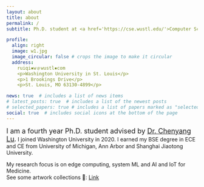 ```yaml
---
layout: about
title: about
permalink: /
subtitle: Ph.D. student at <a href='https://cse.wustl.edu/'>Computer Science & Engineering @ WashU</a>.

profile:
  align: right
  image: w1.jpg
  image_circular: false # crops the image to make it circular
  address: 
    ruiqi▪️w﹫wustl▪️com
    <p>Washington University in St. Louis</p>
    <p>1 Brookings Drive</p>
    <p>St. Louis, MO 63130-4899</p>

news: true  # includes a list of news items
# latest_posts: true  # includes a list of the newest posts
# selected_papers: true # includes a list of papers marked as "selected={true}"
social: true  # includes social icons at the bottom of the page
---
```


<font size="4"> I am a fourth year Ph.D. student advised by <a href="https://www.cse.wustl.edu/~lu/" target="_blank">Dr. Chenyang Lu</a>.</font>
I joined Washington University in 2020. I earned my BSE degree in ECE and CE from University of Michigan, Ann Arbor and Shanghai Jiaotong University.
<br>
<div>
My research focus is on edge computing, system ML and AI and IoT for Medicine.
<br>
<div>
<div>
See some artwork collections 🎨: <a href="https://gowustl-my.sharepoint.com/:p:/g/personal/ruiqi_w_wustl_edu/ETTwinfLm89PmKMkHNsyY_UBJq4tDWWxhOVAsHCDqchZVw?e=fnZpjb" target="_blank">Link</a>
<br>
<div>

<!-- https://gowustl-my.sharepoint.com/:p:/g/personal/ruiqi_w_wustl_edu/ETTwinfLm89PmKMkHNsyY_UBJq4tDWWxhOVAsHCDqchZVw?e=fnZpjb -->

<!-- Write your biography here. Tell the world about yourself. Link to your favorite [subreddit](http://reddit.com). You can put a picture in, too. The code is already in, just name your picture `prof_pic.jpg` and put it in the `img/` folder.

Put your address / P.O. box / other info right below your picture. You can also disable any of these elements by editing `profile` property of the YAML header of your `_pages/about.md`. Edit `_bibliography/papers.bib` and Jekyll will render your [publications page](/al-folio/publications/) automatically.

Link to your social media connections, too. This theme is set up to use [Font Awesome icons](http://fortawesome.github.io/Font-Awesome/) and [Academicons](https://jpswalsh.github.io/academicons/), like the ones below. Add your Facebook, Twitter, LinkedIn, Google Scholar, or just disable all of them. -->
